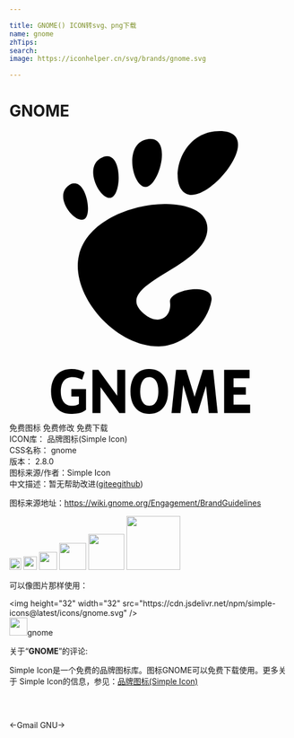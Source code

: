 ```yaml
---

title: GNOME() ICON转svg、png下载
name: gnome
zhTips: 
search: 
image: https://iconhelper.cn/svg/brands/gnome.svg

---
```


# GNOME  <small style="font-size: 60%;font-weight: 100"></small>

<div id="svg" class="svg-wrap">
<svg role="img" xmlns="http://www.w3.org/2000/svg" viewBox="0 0 24 24"><title>GNOME icon</title><path d="M17.865 0c-3.8 0-4.513 5.414-2.375 5.414S21.666 0 17.865 0zm-5.873.664c-.06 0-.124.003-.191.012-2.14.277-1.385 3.997-.246 4.066 1.103.068 2.308-4.071.437-4.078zm-3.705 1.47c-.113.003-.237.031-.371.087-1.72.71-.262 3.636.701 3.44.889-.182 1.004-3.556-.33-3.526zM5.547 4.43a.801.801 0 00-.483.164c-1.376.95.462 3.249 1.272 2.892.708-.312.257-3.021-.79-3.056zm7.637 1.758c-2.92.025-6.636 1.506-7.284 4.404-.718 3.217 2.96 7.68 6.797 7.68 1.888 0 4.066-1.706 4.473-3.866.311-1.647-3.662-.986-3.52.104.171 1.306-.958 1.95-2.064 1.107-3.52-2.68 5.83-4.016 5.213-7.678-.2-1.187-1.744-1.768-3.615-1.752zM5.268 20.19c-.536 0-.958.17-1.266.51-.308.34-.463.805-.463 1.397 0 .585.153 1.048.455 1.39.303.341.713.512 1.23.512.258 0 .873.004 1.288-.344v-1.765H5.264v.634h.644v.635c-.098.08-.282.154-.58.154-.293 0-.544-.106-.71-.318-.167-.211-.25-.51-.25-.898 0-.392.087-.693.259-.903.173-.211.419-.318.738-.318a1.602 1.602 0 01.817.225l.216-.637a2.245 2.245 0 00-.537-.205 2.507 2.507 0 00-.593-.069zm6.562 0c-.47.013-.842.182-1.115.506-.283.338-.426.806-.426 1.4 0 .594.143 1.06.426 1.397.284.338.675.506 1.174.506.5 0 .89-.168 1.174-.506.283-.338.423-.803.423-1.396 0-.595-.14-1.063-.424-1.4-.283-.338-.674-.507-1.173-.507h-.059zm-4.77.067v3.67h.682v-2.205l1.598 2.205h.506v-3.67h-.682v2.207l-1.598-2.207h-.505zm7.108 0l-.389 3.67h.76l.234-2.373.715 2.384h.508l.717-2.306.234 2.295h.758l-.39-3.67h-.862l-.713 2.29-.707-2.29h-.865zm4.084 0v3.67h2.209v-.715h-1.408v-.84H20.1v-.639h-1.047v-.761h1.361v-.715h-2.162zm-6.387.619h.024c.245 0 .435.107.57.32.135.213.201.514.201.9s-.066.684-.201.897a.639.639 0 01-.57.32.637.637 0 01-.569-.32c-.134-.213-.203-.511-.203-.896 0-.387.069-.688.203-.9a.635.635 0 01.545-.321Z"/></svg>
</div>
<detail full-name='gnome'></detail>

<div class="detail-page">
<p>
<span><span class="badge-success badge">免费图标</span> <span class="badge-success badge">免费修改</span>  <span class="badge-success badge">免费下载</span> </span>
<br/>
<span>
ICON库：
<span class="badge-secondary badge">品牌图标(Simple Icon)</span> 
</span>
<br/>
<span>
CSS名称：
<span class="badge-secondary badge">gnome</span> 
</span>

<br/>
<span>
版本：
<span class="badge-secondary badge">2.8.0</span> 
</span>
<br/>
<span>图标来源/作者：<span class="badge-light badge">Simple Icon</span></span> 
<br/>
<span class="zh-detail">中文描述：暂无<span class="help-link"><span>帮助改进</span>(<a href="https://gitee.com/liuwave/icon-helper/edit/master/json/brands/gnome.json" target="_blank" rel="noopener noreferrer">gitee</a><a href="https://github.com/liuwave/icon-helper/edit/master/json/brands/gnome.json" target="_blank" rel="noopener noreferrer">github</a></span>)</span><br/>
</p>
</div><div class="description description alert alert-light"><p>图标来源地址：<a href="https://wiki.gnome.org/Engagement/BrandGuidelines" target="_blank" rel="noopener noreferrer">https://wiki.gnome.org/Engagement/BrandGuidelines</a></p></div>
<div class="alert alert-dark">
<img height="21" width="21" src="https://cdn.jsdelivr.net/npm/simple-icons@latest/icons/gnome.svg" />
<img height="24" width="24" src="https://cdn.jsdelivr.net/npm/simple-icons@latest/icons/gnome.svg" />
<img height="32" width="32" src="https://cdn.jsdelivr.net/npm/simple-icons@latest/icons/gnome.svg" />
<img height="48" width="48" src="https://cdn.jsdelivr.net/npm/simple-icons@latest/icons/gnome.svg" />
<img height="64" width="64" src="https://cdn.jsdelivr.net/npm/simple-icons@latest/icons/gnome.svg" />
<img height="96" width="96" src="https://cdn.jsdelivr.net/npm/simple-icons@latest/icons/gnome.svg" />

</div>
<div>
  <p>可以像图片那样使用：    
  </p>
  <div class="alert alert-primary" style="font-size: 14px">
    &lt;img height="32" width="32" src="https://cdn.jsdelivr.net/npm/simple-icons@latest/icons/gnome.svg" /&gt;
    <copy-btn content='<img height="32" width="32" src="https://cdn.jsdelivr.net/npm/simple-icons@latest/icons/gnome.svg" />'></copy-btn>
  </div>
  <div class="alert alert-secondary">
    <img height="32" width="32" src="https://cdn.jsdelivr.net/npm/simple-icons@latest/icons/gnome.svg" />gnome
    <copy-btn content="gnome" btn-title="复制图标名称"></copy-btn>
  </div>
</div>
<div class="icon-detail__container">
<p>关于“<b>GNOME</b>”的评论:</p>
</div>
<Vssue title="关于“GNOME”的评论" />
<div><p>Simple Icon是一个免费的品牌图标库。图标GNOME可以免费下载使用。更多关于  Simple Icon的信息，参见：<a target="_blank" href="https://iconhelper.cn/brands.html">品牌图标(Simple Icon)</a>
</p></div>


<div style="padding:2rem 0 " class="page-nav"><p class="inner"><span class="prev">←<router-link to="/icon/gmail.html">Gmail</router-link></span> <span class="next"><router-link to="/icon/gnu.html">GNU</router-link>→</span></p></div>
